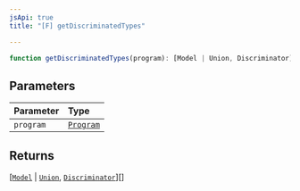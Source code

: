 ```yaml
---
jsApi: true
title: "[F] getDiscriminatedTypes"

---
```

```ts
function getDiscriminatedTypes(program): [Model | Union, Discriminator][]
```

## Parameters

| Parameter | Type |
| :------ | :------ |
| `program` | [`Program`](../interfaces/Program.md) |

## Returns

[[`Model`](../interfaces/Model.md) \| [`Union`](../interfaces/Union.md), [`Discriminator`](../interfaces/Discriminator.md)][]
